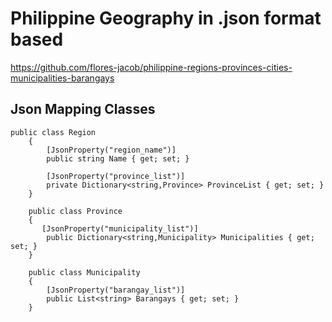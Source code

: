 # Philippine Geography in .json format based 
 https://github.com/flores-jacob/philippine-regions-provinces-cities-municipalities-barangays

## Json Mapping Classes

```   
public class Region 
    {
        [JsonProperty("region_name")]
        public string Name { get; set; }
        
        [JsonProperty("province_list")]
        private Dictionary<string,Province> ProvinceList { get; set; }
    }

    public class Province
    {
       [JsonProperty("municipality_list")]
        public Dictionary<string,Municipality> Municipalities { get; set; }
    }

    public class Municipality
    { 
        [JsonProperty("barangay_list")]
        public List<string> Barangays { get; set; }
    }
```
